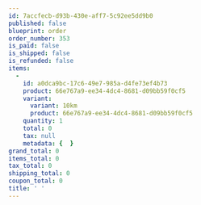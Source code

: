 ```yaml
---
id: 7accfecb-d93b-430e-aff7-5c92ee5dd9b0
published: false
blueprint: order
order_number: 353
is_paid: false
is_shipped: false
is_refunded: false
items:
  -
    id: a0dca9bc-17c6-49e7-985a-d4fe73ef4b73
    product: 66e767a9-ee34-4dc4-8681-d09bb59f0cf5
    variant:
      variant: 10km
      product: 66e767a9-ee34-4dc4-8681-d09bb59f0cf5
    quantity: 1
    total: 0
    tax: null
    metadata: {  }
grand_total: 0
items_total: 0
tax_total: 0
shipping_total: 0
coupon_total: 0
title: ' '
---
```

